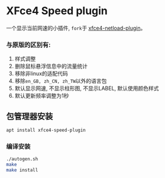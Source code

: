 # XFce4 Speed plugin

一个显示当前网速的小插件, `fork`于 [xfce4-netload-plugin](https://gitlab.xfce.org/panel-plugins/xfce4-netload-plugin)。


### 与原版的区别有:

1. 样式调整
2. 删除鼠标悬浮信息中的流量统计
3. 移除非linux的适配代码
4. 移除`en_GB, zh_CN, zh_TW`以外的语言包
5. 默认显示网速, 不显示柱形图, 不显示LABEL, 默认使用颜色样式
6. 默认更新频率调整为1秒


## 包管理器安装

```bash
apt install xfce4-speed-plugin
```

### 编译安装

```bash
./autogen.sh
make
make install

```
